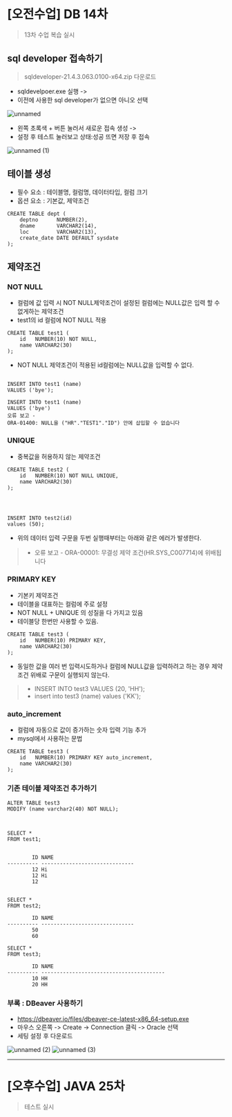 # [오전수업] DB 14차
> 13차 수업 복습 실시

## sql developer 접속하기
> sqldeveloper-21.4.3.063.0100-x64.zip 다운로드

- sqldevelpoer.exe 실행 -> 
- 이전에 사용한 sql developer가 없으면 아니오 선택

![unnamed](https://user-images.githubusercontent.com/95197594/160032712-ed4ce80d-d57e-4605-8956-d804c7acb6ff.png)

- 왼쪽 초록색 + 버튼 눌러서 새로운 접속 생성 -> 
- 설정 후 테스트 눌러보고 상태:성공 뜨면 저장 후 접속

![unnamed (1)](https://user-images.githubusercontent.com/95197594/160032828-c1201597-372f-43a5-8f62-76c6d2fae751.png)

## 테이블 생성
- 필수 요소 : 테이블명, 컬럼명, 데이터타입, 컬럼 크기
- 옵션 요소 : 기본값, 제약조건
```
CREATE TABLE dept (
    deptno      NUMBER(2), 
    dname       VARCHAR2(14), 
    loc         VARCHAR2(13), 
    create_date DATE DEFAULT sysdate
);

```

## 제약조건

### NOT NULL
- 컬럼에 값 입력 시 NOT NULL제약조건이 설정된 컬럼에는 NULL값은 입력 할 수 없게하는 제약조건
- test1의 id 컬럼에 NOT NULL 적용

```
CREATE TABLE test1 (
    id   NUMBER(10) NOT NULL, 
    name VARCHAR2(30)
);
```

- NOT NULL 제약조건이 적용된 id컬럼에는 NULL값을 입력할 수 없다.
```

INSERT INTO test1 (name) 
VALUES ('bye');

INSERT INTO test1 (name) 
VALUES ('bye')
오류 보고 -
ORA-01400: NULL을 ("HR"."TEST1"."ID") 안에 삽입할 수 없습니다
```

### UNIQUE
- 중복값을 허용하지 않는 제약조건

```
CREATE TABLE test2 (
    id   NUMBER(10) NOT NULL UNIQUE, 
    name VARCHAR2(30)
);




INSERT INTO test2(id)
values (50);
```

- 위의 데이터 입력 구문을 두번 실행때부터는 아래와 같은 에러가 발생한다.
> - 오류 보고 -
> ORA-00001: 무결성 제약 조건(HR.SYS_C007714)에 위배됩니다

### PRIMARY KEY
- 기본키 제약조건
- 테이블을 대표하는 컬럼에 주로 설정
- NOT NULL + UNIQUE 의 성질을 다 가지고 있음
- 테이블당 한번만 사용할 수 있음.

```
CREATE TABLE test3 (
    id   NUMBER(10) PRIMARY KEY, 
    name VARCHAR2(30)
);
```

- 동일한 값을 여러 번 입력시도하거나 컬럼에 NULL값을 입력하려고 하는 경우 제약조건 위배로 구문이 실행되지 않는다.
> - INSERT INTO test3 VALUES (20, 'HH');
> - insert into test3 (name) values ('KK');

### auto_increment
- 컬럼에 자동으로 값이 증가하는 숫자 입력 기능 추가
- mysql에서 사용하는 문법

```
CREATE TABLE test3 (
    id   NUMBER(10) PRIMARY KEY auto_increment, 
    name VARCHAR2(30)
);
```

### 기존 테이블 제약조건 추가하기
```
ALTER TABLE test3
MODIFY (name varchar2(40) NOT NULL);



SELECT *
FROM test1;


        ID NAME                          
---------- ------------------------------
        12 Hi                            
        12 Hi                            
        12                               


SELECT *
FROM test2;

        ID NAME                          
---------- ------------------------------
        50                               
        60        

SELECT *
FROM test3;

        ID NAME                                    
---------- ----------------------------------------
        10 HH                                      
        20 HH                                      
```


### 부록 : DBeaver 사용하기
- https://dbeaver.io/files/dbeaver-ce-latest-x86_64-setup.exe
- 마우스 오른쪽 -> Create -> Connection 클릭 -> Oracle 선택
- 세팅 설정 후 다운로드

![unnamed (2)](https://user-images.githubusercontent.com/95197594/160050514-3cff85ac-cf4c-443f-8746-4177c6031596.png)
![unnamed (3)](https://user-images.githubusercontent.com/95197594/160050517-a88763a3-71ee-41b6-b02f-fedc4ce3fa94.png)


---

# [오후수업] JAVA 25차
> 테스트 실시
